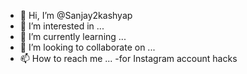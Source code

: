 - 👋 Hi, I’m @Sanjay2kashyap
- 👀 I’m interested in ...
- 🌱 I’m currently learning ...
- 💞️ I’m looking to collaborate on ...
- 📫 How to reach me ...
-for Instagram account hacks 
<!---
Sanjay2kashyap/Sanjay2kashyap is a ✨ special ✨ repository because its `README.md` (this file) appears on your GitHub profile.
You can click the Preview link to take a look at your changes.
--->
